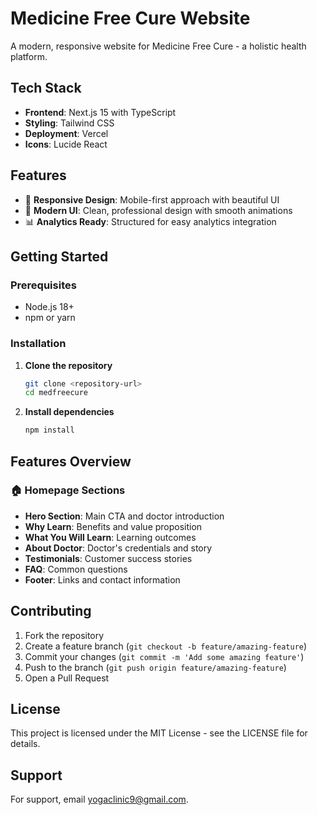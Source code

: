 # Medicine Free Cure Website

A modern, responsive website for Medicine Free Cure - a holistic health platform.
## Tech Stack

- **Frontend**: Next.js 15 with TypeScript
- **Styling**: Tailwind CSS
- **Deployment**: Vercel
- **Icons**: Lucide React

## Features

- 🏥 **Responsive Design**: Mobile-first approach with beautiful UI
- 📱 **Modern UI**: Clean, professional design with smooth animations
- 📊 **Analytics Ready**: Structured for easy analytics integration

## Getting Started

### Prerequisites

- Node.js 18+ 
- npm or yarn

### Installation

1. **Clone the repository**
   ```bash
   git clone <repository-url>
   cd medfreecure
   ```

2. **Install dependencies**
   ```bash
   npm install
   ```

## Features Overview

### 🏠 Homepage Sections
- **Hero Section**: Main CTA and doctor introduction
- **Why Learn**: Benefits and value proposition
- **What You Will Learn**: Learning outcomes
- **About Doctor**: Doctor's credentials and story
- **Testimonials**: Customer success stories
- **FAQ**: Common questions
- **Footer**: Links and contact information

## Contributing

1. Fork the repository
2. Create a feature branch (`git checkout -b feature/amazing-feature`)
3. Commit your changes (`git commit -m 'Add some amazing feature'`)
4. Push to the branch (`git push origin feature/amazing-feature`)
5. Open a Pull Request

## License

This project is licensed under the MIT License - see the LICENSE file for details.

## Support

For support, email yogaclinic9@gmail.com.

